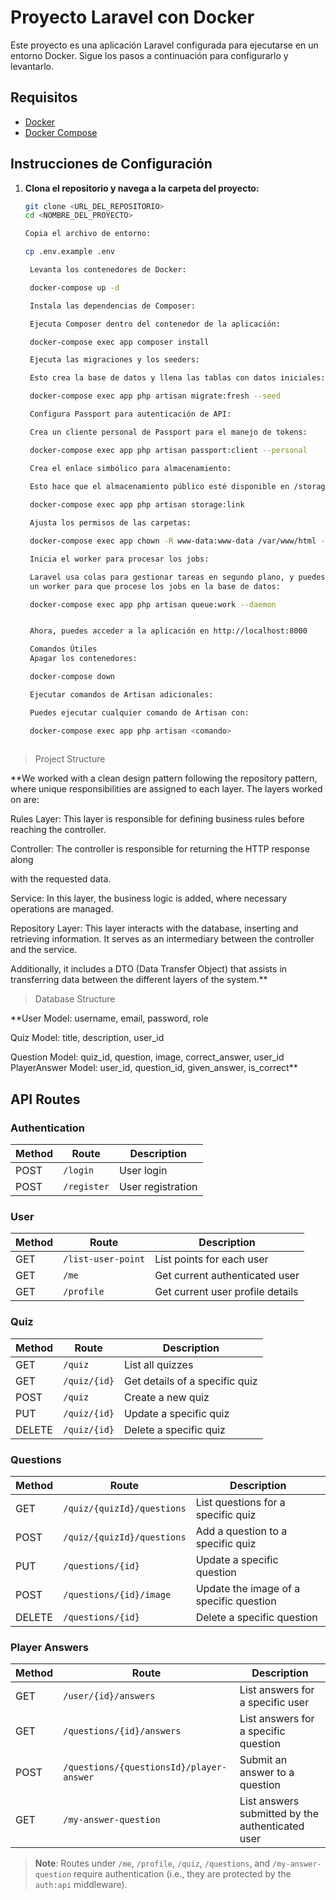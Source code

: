 # Proyecto Laravel con Docker

Este proyecto es una aplicación Laravel configurada para ejecutarse en un entorno Docker. Sigue los pasos a continuación para configurarlo y levantarlo.

## Requisitos

- [Docker](https://www.docker.com/get-started)
- [Docker Compose](https://docs.docker.com/compose/install/)

## Instrucciones de Configuración

1. **Clona el repositorio y navega a la carpeta del proyecto:**

   ```bash
   git clone <URL_DEL_REPOSITORIO>
   cd <NOMBRE_DEL_PROYECTO>
   
   Copia el archivo de entorno:

   cp .env.example .env

    Levanta los contenedores de Docker:

    docker-compose up -d

    Instala las dependencias de Composer:

    Ejecuta Composer dentro del contenedor de la aplicación:

    docker-compose exec app composer install

    Ejecuta las migraciones y los seeders:

    Esto crea la base de datos y llena las tablas con datos iniciales:

    docker-compose exec app php artisan migrate:fresh --seed

    Configura Passport para autenticación de API:

    Crea un cliente personal de Passport para el manejo de tokens:

    docker-compose exec app php artisan passport:client --personal

    Crea el enlace simbólico para almacenamiento:

    Esto hace que el almacenamiento público esté disponible en /storage:
    
    docker-compose exec app php artisan storage:link

    Ajusta los permisos de las carpetas:

    docker-compose exec app chown -R www-data:www-data /var/www/html -R

    Inicia el worker para procesar los jobs:

    Laravel usa colas para gestionar tareas en segundo plano, y puedes iniciar 
    un worker para que procese los jobs en la base de datos:

    docker-compose exec app php artisan queue:work --daemon


    Ahora, puedes acceder a la aplicación en http://localhost:8000

    Comandos Útiles
    Apagar los contenedores:

    docker-compose down

    Ejecutar comandos de Artisan adicionales:

    Puedes ejecutar cualquier comando de Artisan con:

    docker-compose exec app php artisan <comando>
    
    ```







  

> Project Structure

  

**We worked with a clean design pattern following the repository pattern, where unique responsibilities are assigned to each layer. The layers worked on are:
  
Rules Layer: This layer is responsible for defining business rules before reaching the controller.
  
Controller: The controller is responsible for returning the HTTP response along
  
with the requested data.
  
Service: In this layer, the business logic is added, where necessary operations are managed.
  
Repository Layer: This layer interacts with the database, inserting and retrieving information. It serves as an intermediary between the controller and the service.
  
Additionally, it includes a DTO (Data Transfer Object) that assists in transferring data between the different layers of the system.**

  

> Database Structure



**User Model: username, email, password, role
  
Quiz Model: title, description, user\_id
  
Question Model: quiz\_id, question, image, correct\_answer, user\_id PlayerAnswer Model: user\_id, question\_id, given\_answer, is\_correct**


## API Routes

### Authentication
| Method | Route         | Description               |
|--------|---------------|---------------------------|
| POST   | `/login`      | User login                |
| POST   | `/register`   | User registration         |

### User
| Method | Route                  | Description                        |
|--------|-------------------------|------------------------------------|
| GET    | `/list-user-point`     | List points for each user         |
| GET    | `/me`                  | Get current authenticated user    |
| GET    | `/profile`             | Get current user profile details  |

### Quiz
| Method | Route             | Description                  |
|--------|--------------------|------------------------------|
| GET    | `/quiz`           | List all quizzes             |
| GET    | `/quiz/{id}`      | Get details of a specific quiz |
| POST   | `/quiz`           | Create a new quiz            |
| PUT    | `/quiz/{id}`      | Update a specific quiz       |
| DELETE | `/quiz/{id}`      | Delete a specific quiz       |

### Questions
| Method | Route                                 | Description                                      |
|--------|---------------------------------------|--------------------------------------------------|
| GET    | `/quiz/{quizId}/questions`            | List questions for a specific quiz               |
| POST   | `/quiz/{quizId}/questions`            | Add a question to a specific quiz                |
| PUT    | `/questions/{id}`                     | Update a specific question                       |
| POST   | `/questions/{id}/image`               | Update the image of a specific question          |
| DELETE | `/questions/{id}`                     | Delete a specific question                       |

### Player Answers
| Method | Route                                          | Description                                           |
|--------|------------------------------------------------|-------------------------------------------------------|
| GET    | `/user/{id}/answers`                           | List answers for a specific user                      |
| GET    | `/questions/{id}/answers`                      | List answers for a specific question                  |
| POST   | `/questions/{questionsId}/player-answer`       | Submit an answer to a question                        |
| GET    | `/my-answer-question`                          | List answers submitted by the authenticated user      |

> **Note**: Routes under `/me`, `/profile`, `/quiz`, `/questions`, and `/my-answer-question` require authentication (i.e., they are protected by the `auth:api` middleware).
